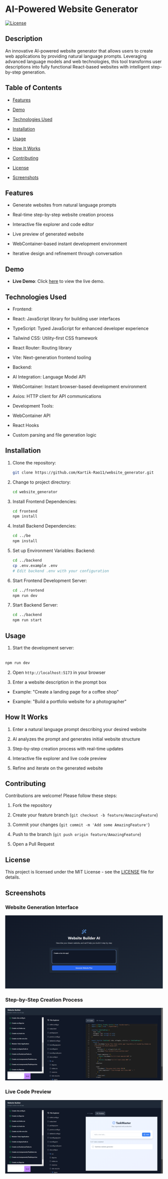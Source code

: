 # AI-Powered Website Generator

[![License](https://img.shields.io/badge/license-MIT-blue.svg)](https://opensource.org/licenses/MIT)

## Description

An innovative AI-powered website generator that allows users to create web applications by providing natural language prompts. Leveraging advanced language models and web technologies, this tool transforms user descriptions into fully functional React-based websites with intelligent step-by-step generation.

## Table of Contents

- [Features](#features)

- [Demo](#demo)

- [Technologies Used](#technologies-used)

- [Installation](#installation)

- [Usage](#usage)

- [How It Works](#how-it-works)

- [Contributing](#contributing)

- [License](#license)

- [Screenshots](#screenshots)

## Features

- Generate websites from natural language prompts

- Real-time step-by-step website creation process

- Interactive file explorer and code editor

- Live preview of generated website

- WebContainer-based instant development environment

- Iterative design and refinement through conversation

## Demo

- **Live Demo**: Click [here](https://website-generator-kr.vercel.app/) to view the live demo.

## Technologies Used

- Frontend:

- React: JavaScript library for building user interfaces

- TypeScript: Typed JavaScript for enhanced developer experience

- Tailwind CSS: Utility-first CSS framework

- React Router: Routing library

- Vite: Next-generation frontend tooling

- Backend:

- AI Integration: Language Model API

- WebContainer: Instant browser-based development environment

- Axios: HTTP client for API communications

- Development Tools:

- WebContainer API

- React Hooks

- Custom parsing and file generation logic

## Installation

1. Clone the repository:

   ```bash
   git clone https://github.com/Kartik-Rao11/website_generator.git
   ```

2. Change to project directory:

   ```bash
   cd website_generator
   ```

3. Install Frontend Dependencies:

   ```bash
   cd frontend
   npm install
   ```

4. Install Backend Dependencies:

   ```bash
   cd ../be
   npm install
   ```

5. Set up Environment Variables:
   Backend:

   ```bash
   cd ../backend
   cp .env.example .env
   # Edit backend .env with your configuration
   ```

6. Start Frontend Development Server:

   ```bash
   cd ../frontend
   npm run dev
   ```

7. Start Backend Server:
   ```bash
   cd ../backend
   npm run start
   ```

## Usage

1. Start the development server:

```bash

npm run dev

```

2. Open `http://localhost:5173` in your browser

3. Enter a website description in the prompt box

- Example: "Create a landing page for a coffee shop"

- Example: "Build a portfolio website for a photographer"

## How It Works

1. Enter a natural language prompt describing your desired website

2. AI analyzes the prompt and generates initial website structure

3. Step-by-step creation process with real-time updates

4. Interactive file explorer and live code preview

5. Refine and iterate on the generated website

## Contributing

Contributions are welcome! Please follow these steps:

1. Fork the repository

2. Create your feature branch (`git checkout -b feature/AmazingFeature`)

3. Commit your changes (`git commit -m 'Add some AmazingFeature'`)

4. Push to the branch (`git push origin feature/AmazingFeature`)

5. Open a Pull Request

## License

This project is licensed under the MIT License - see the [LICENSE](LICENSE) file for details.

## Screenshots

### Website Generation Interface

![Website Generator Interface](frontend/public/images/web_interface.png)

### Step-by-Step Creation Process

![Step Creation](frontend/public/images/web_code.png)

### Live Code Preview

![Code Preview](frontend/public/images/web_preview.png)
